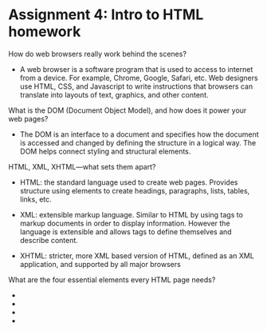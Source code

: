 # Assignment 4: Intro to HTML homework

How do web browsers really work behind the scenes?

- A web browser is a software program that is used to access to internet from a device. For example, Chrome, Google, Safari, etc. Web designers use HTML, CSS, and Javascript to write instructions that browsers can translate into layouts of text, graphics, and other content.

What is the DOM (Document Object Model), and how does it power your web pages?

- The DOM is an interface to a document and specifies how the document is accessed and changed by defining the structure in a logical way. The DOM helps connect styling and structural elements.

HTML, XML, XHTML—what sets them apart?

- HTML: the standard language used to create web pages. Provides structure using elements to create headings, paragraphs, lists, tables, links, etc.

- XML: extensible markup language. Similar to HTML by using tags to markup documents in order to display information. However the language is extensible and allows tags to define themselves and describe content.

- XHTML: stricter, more XML based version of HTML, defined as an XML application, and supported by all major browsers 

What are the four essential elements every HTML page needs?

- <!DOCTYPE>

- <root>

- <head> 

- <body> 
